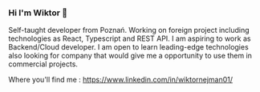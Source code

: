 ### Hi I'm Wiktor 👋

Self-taught developer from Poznań. Working on foreign project including technologies as React, Typescript and REST API. I am aspiring to work as Backend/Cloud developer. I am open to learn leading-edge technologies also looking for company that would give me a opportunity to use them in commercial projects.

Where you'll find me : https://www.linkedin.com/in/wiktornejman01/


<!--
**neridanek/neridanek** is a ✨ _special_ ✨ repository because its `README.md` (this file) appears on your GitHub profile.

Here are some ideas to get you started:

- 🔭 I’m currently working on ...
- 🌱 I’m currently learning ...
- 👯 I’m looking to collaborate on ...
- 🤔 I’m looking for help with ...
- 💬 Ask me about ...
- 📫 How to reach me: ...
- 😄 Pronouns: ...
- ⚡ Fun fact: ...
-->

